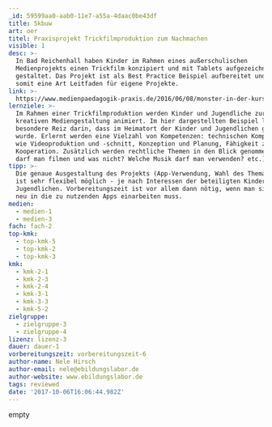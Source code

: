 ```yaml
---
_id: 59599aa0-aab0-11e7-a55a-4daac0be43df
title: 5kbuw
art: oer
titel: Praxisprojekt Trickfilmproduktion zum Nachmachen
visible: 1
desc: >-
  In Bad Reichenhall haben Kinder im Rahmen eines außerschulischen
  Medienprojekts einen Trickfilm konzipiert und mit Tablets aufgezeichnet und
  gestaltet. Das Projekt ist als Best Practice Beispiel aufbereitet und bietet
  somit eine Art Leitfaden für eigene Projekte.
link: >-
  https://www.medienpaedagogik-praxis.de/2016/06/08/monster-in-der-kurstadt-trickfilmproduktion-im-stadtzentrum-handbuch-making-aktivitaeten/
lernziele: >-
  Im Rahmen einer Trickfilmproduktion werden Kinder und Jugendliche zur
  kreativen Mediengestaltung animiert. Im hier dargestellten Beispiel lag der
  besondere Reiz darin, dass im Heimatort der Kinder und Jugendlichen gedreht
  wurde. Erlernt werden eine Vielzahl von Kompetenzen: technischen Kompetenz,
  wie Videoproduktion und -schnitt, Konzeption und Planung, Fähigkeit zur
  Kooperation. Zusätzlich werden rechtliche Themen in den Blick genommen (Was
  darf man filmen und was nicht? Welche Musik darf man verwenden? etc.)
tipp: >-
  Die genaue Ausgestaltung des Projekts (App-Verwendung, Wahl des Themas etc.)
  ist sehr flexibel möglich - je nach Interessen der beteiligten Kinder und
  Jugendlichen. Vorbereitungszeit ist vor allem dann nötig, wenn man sich noch
  neu in die zu nutzenden Apps einarbeiten muss.
medien:
  - medien-1
  - medien-3
fach: fach-2
top-kmk:
  - top-kmk-5
  - top-kmk-2
  - top-kmk-3
kmk:
  - kmk-2-1
  - kmk-2-3
  - kmk-2-4
  - kmk-3-1
  - kmk-3-3
  - kmk-5-2
zielgruppe:
  - zielgruppe-3
  - zielgruppe-4
lizenz: lizenz-3
dauer: dauer-1
vorbereitungszeit: vorbereitungszeit-6
author-name: Nele Hirsch
author-email: nele@ebildungslabor.de
author-website: www.ebildungslabor.de
tags: reviewed
date: '2017-10-06T16:06:44.982Z'
---
```

empty
